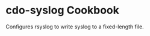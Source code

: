 cdo-syslog Cookbook
=====================================

Configures rsyslog to write syslog to a fixed-length file.
